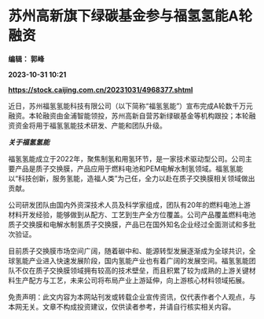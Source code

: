 # 苏州高新旗下绿碳基金参与福氢氢能A轮融资
**编辑： 郭峰**

**2023-10-31 10:21**

**https://stock.caijing.com.cn/20231031/4968377.shtml**

近日，苏州福氢氢能科技有限公司（以下简称“福氢氢能”）宣布完成A轮数千万元融资。本轮融资由金浦智能领投，苏州高新自营苏新绿碳基金等机构跟投；本轮融资资金将用于福氢氢能技术研发、产能和团队升级。

_**关于福氢氢能**_

福氢氢能成立于2022年，聚焦制氢和用氢环节，是一家技术驱动型公司。公司主要产品是质子交换膜，产品应用于燃料电池和PEM电解水制氢领域。福氢氢能以“科技创新，服务氢能，造福人类”为己任，全力以赴在质子交换膜相关领域做出贡献。

公司研发团队由国内外资深技术人员及科学家组成，团队有20年的燃料电池上游材料开发经验，能够做到从配方、工艺到生产全方位覆盖。公司产品覆盖燃料电池质子交换膜和电解水制氢质子交换膜，产品已在国外知名企业经过全面测试和多批次验证。

目前质子交换膜市场空间广阔，随着碳中和、能源转型发展逐渐成为全球共识，全球氢能产业进入快速发展阶段，国内氢能产业也有着广阔的发展空间。福氢氢能团队不仅在质子交换膜领域拥有较高的技术壁垒，而且积累了较为成熟的上游关键材料生产配方与工艺，未来公司将布局产业上游延伸，向上游核心材料领域拓展。

免责声明：此文内容为本网站刊发或转载企业宣传资讯，仅代表作者个人观点，与本网无关。文章不构成投资建议，仅供读者参考，并请自行核实相关内容。